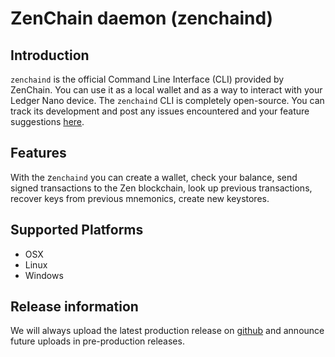 # ZenChain daemon \(zenchaind\)

## Introduction

`zenchaind` is the official Command Line Interface \(CLI\) provided by ZenChain. You can use it as a local wallet and as a way to interact with your Ledger Nano device. The `zenchaind` CLI is completely open-source. You can track its development and post any issues encountered and your feature suggestions [here](https://github.com/zenchainprotocol/zenchain).

## Features <a id="features"></a>

With the z`enchaind` you can create a wallet, check your balance, send signed transactions to the Zen blockchain, look up previous transactions, recover keys from previous mnemonics, create new keystores.

## Supported Platforms <a id="platforms"></a>

* OSX
* Linux
* Windows

## Release information

We will always upload the latest production release on [github](https://github.com/zenchainprotocol/zenchain) and announce future uploads in pre-production releases.

